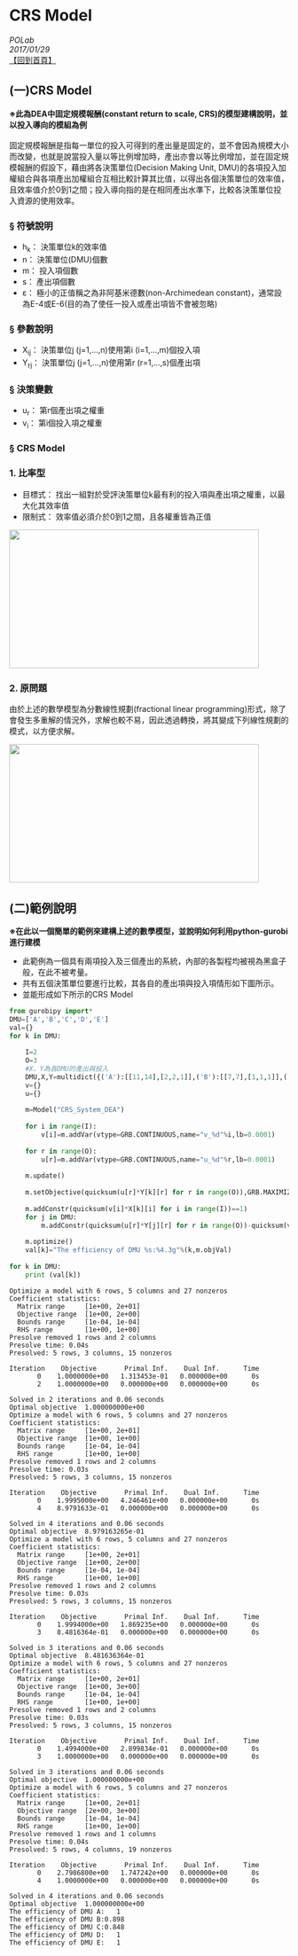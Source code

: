 # CRS Model  

*POLab*
<br>
*2017/01/29*
<br>
[【回到首頁】](https://github.com/wurmen/DEA)
<br>
## (一)CRS Model
**※此為DEA中固定規模報酬(constant return to scale, CRS)的模型建構說明，並以投入導向的模組為例**<br>
<br>
固定規模報酬是指每一單位的投入可得到的產出量是固定的，並不會因為規模大小而改變，也就是說當投入量以等比例增加時，產出亦會以等比例增加，並在固定規模報酬的假設下，藉由將各決策單位(Decision Making Unit, DMU)的各項投入加權組合與各項產出加權組合互相比較計算其比值，以得出各個決策單位的效率值，且效率值介於0到1之間；投入導向指的是在相同產出水準下，比較各決策單位投入資源的使用效率。<br>

### § 符號說明
- h<sub>k</sup></sub>： 決策單位k的效率值
- n： 決策單位(DMU)個數<br>
- m： 投入項個數<br>
- s： 產出項個數<br>
- ε： 極小的正值稱之為非阿基米德數(non-Archimedean constant)，通常設為E-4或E-6(目的為了使任一投入或產出項皆不會被忽略)
### § 參數說明
- X<sub>ij</sup></sub>： 決策單位j (j=1,...,n)使用第i (i=1,...,m)個投入項
- Y<sub>rj</sup></sub>： 決策單位j (j=1,...,n)使用第r (r=1,...,s)個產出項
### § 決策變數
- u<sub>r</sup></sub>： 第r個產出項之權重
- v<sub>i</sup></sub>： 第i個投入項之權重
### § CRS Model
### 1. 比率型
- 目標式： 找出一組對於受評決策單位k最有利的投入項與產出項之權重，以最大化其效率值
- 限制式： 效率值必須介於0到1之間，且各權重皆為正值

<img src="https://github.com/wurmen/DEA/blob/master/CRS_Model/pictures/crs1.png" width="450" height="250">
 
### 2. 原問題
由於上述的數學模型為分數線性規劃(fractional linear programming)形式，除了會發生多重解的情況外，求解也較不易，因此透過轉換，將其變成下列線性規劃的模式，以方便求解。

<img src="https://github.com/wurmen/DEA/blob/master/CRS_Model/pictures/crs2.png" width="450" height="250">

## (二)範例說明
**※在此以一個簡單的範例來建構上述的數學模型，並說明如何利用python-gurobi進行建模<br>**
- 此範例為一個具有兩項投入及三個產出的系統，內部的各製程均被視為黑盒子般，在此不被考量。
- 共有五個決策單位要進行比較，其各自的產出項與投入項情形如下圖所示。
- 並能形成如下所示的CRS Model
```python
from gurobipy import*
DMU=['A','B','C','D','E']
val={}
for k in DMU:
    
    I=2
    O=3
    #X、Y為各DMU的產出與投入
    DMU,X,Y=multidict({('A'):[[11,14],[2,2,1]],('B'):[[7,7],[1,1,1]],('C'):[[11,14],[1,1,2]],('D'):[[14,14],[2,3,1]],('E'):[[14,15],[3,2,3]]})
    v={}
    u={}
    
    m=Model("CRS_System_DEA")
    
    for i in range(I):
        v[i]=m.addVar(vtype=GRB.CONTINUOUS,name="v_%d"%i,lb=0.0001)
    
    for r in range(O):
        u[r]=m.addVar(vtype=GRB.CONTINUOUS,name="u_%d"%r,lb=0.0001)
    
    m.update()
    
    m.setObjective(quicksum(u[r]*Y[k][r] for r in range(O)),GRB.MAXIMIZE)
        
    m.addConstr(quicksum(v[i]*X[k][i] for i in range(I))==1)
    for j in DMU:
        m.addConstr(quicksum(u[r]*Y[j][r] for r in range(O))-quicksum(v[i]*X[j][i] for i in range(I))<=0)
    
    m.optimize()
    val[k]="The efficiency of DMU %s:%4.3g"%(k,m.objVal)
    
for k in DMU:
    print (val[k])
```

    Optimize a model with 6 rows, 5 columns and 27 nonzeros
    Coefficient statistics:
      Matrix range     [1e+00, 2e+01]
      Objective range  [1e+00, 2e+00]
      Bounds range     [1e-04, 1e-04]
      RHS range        [1e+00, 1e+00]
    Presolve removed 1 rows and 2 columns
    Presolve time: 0.04s
    Presolved: 5 rows, 3 columns, 15 nonzeros
    
    Iteration    Objective       Primal Inf.    Dual Inf.      Time
           0    1.0000000e+00   1.313453e-01   0.000000e+00      0s
           2    1.0000000e+00   0.000000e+00   0.000000e+00      0s
    
    Solved in 2 iterations and 0.06 seconds
    Optimal objective  1.000000000e+00
    Optimize a model with 6 rows, 5 columns and 27 nonzeros
    Coefficient statistics:
      Matrix range     [1e+00, 2e+01]
      Objective range  [1e+00, 1e+00]
      Bounds range     [1e-04, 1e-04]
      RHS range        [1e+00, 1e+00]
    Presolve removed 1 rows and 2 columns
    Presolve time: 0.03s
    Presolved: 5 rows, 3 columns, 15 nonzeros
    
    Iteration    Objective       Primal Inf.    Dual Inf.      Time
           0    1.9995000e+00   4.246461e+00   0.000000e+00      0s
           4    8.9791633e-01   0.000000e+00   0.000000e+00      0s
    
    Solved in 4 iterations and 0.06 seconds
    Optimal objective  8.979163265e-01
    Optimize a model with 6 rows, 5 columns and 27 nonzeros
    Coefficient statistics:
      Matrix range     [1e+00, 2e+01]
      Objective range  [1e+00, 2e+00]
      Bounds range     [1e-04, 1e-04]
      RHS range        [1e+00, 1e+00]
    Presolve removed 1 rows and 2 columns
    Presolve time: 0.03s
    Presolved: 5 rows, 3 columns, 15 nonzeros
    
    Iteration    Objective       Primal Inf.    Dual Inf.      Time
           0    1.9994000e+00   1.869235e+00   0.000000e+00      0s
           3    8.4816364e-01   0.000000e+00   0.000000e+00      0s
    
    Solved in 3 iterations and 0.06 seconds
    Optimal objective  8.481636364e-01
    Optimize a model with 6 rows, 5 columns and 27 nonzeros
    Coefficient statistics:
      Matrix range     [1e+00, 2e+01]
      Objective range  [1e+00, 3e+00]
      Bounds range     [1e-04, 1e-04]
      RHS range        [1e+00, 1e+00]
    Presolve removed 1 rows and 2 columns
    Presolve time: 0.03s
    Presolved: 5 rows, 3 columns, 15 nonzeros
    
    Iteration    Objective       Primal Inf.    Dual Inf.      Time
           0    1.4994000e+00   2.899834e-01   0.000000e+00      0s
           3    1.0000000e+00   0.000000e+00   0.000000e+00      0s
    
    Solved in 3 iterations and 0.06 seconds
    Optimal objective  1.000000000e+00
    Optimize a model with 6 rows, 5 columns and 27 nonzeros
    Coefficient statistics:
      Matrix range     [1e+00, 2e+01]
      Objective range  [2e+00, 3e+00]
      Bounds range     [1e-04, 1e-04]
      RHS range        [1e+00, 1e+00]
    Presolve removed 1 rows and 1 columns
    Presolve time: 0.04s
    Presolved: 5 rows, 4 columns, 19 nonzeros
    
    Iteration    Objective       Primal Inf.    Dual Inf.      Time
           0    2.7986800e+00   1.747242e+00   0.000000e+00      0s
           4    1.0000000e+00   0.000000e+00   0.000000e+00      0s
    
    Solved in 4 iterations and 0.06 seconds
    Optimal objective  1.000000000e+00
    The efficiency of DMU A:   1
    The efficiency of DMU B:0.898
    The efficiency of DMU C:0.848
    The efficiency of DMU D:   1
    The efficiency of DMU E:   1
    
